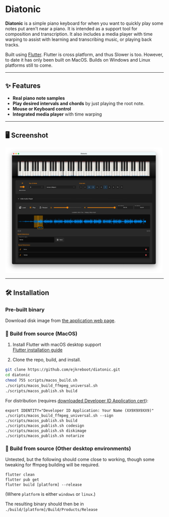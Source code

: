 # Diatonic

**Diatonic** is a simple piano 
keyboard for when you want to quickly play some notes put aren't near a piano. It is intended as a 
support tool for composition and transcription. It also includes a media player with 
time warping to assist with learning and transcribing music, or playing back tracks.

Built using [Flutter](https://flutter.dev). Flutter is cross platform, and thus Slower is too. However, to date it has only been built on MacOS. Builds on Windows and Linux platforms still to come.

---

## ✨ Features

- **Real piano note samples**
- **Play desired intervals and chords** by just playing the root note.
- **Mouse or Keyboard control**
- **Integrated media player** with time warping

---

## 🖥️ Screenshot

<img src="diatonic-wide.png" alt="Diatonic Screen Shot" width="500">

---

## 🛠️ Installation

### Pre-built binary

Download disk image from [the application web page](https://diatonic.org).

### 🧪 Build from source (MacOS)

1. Install Flutter with macOS desktop support  
   [Flutter installation guide](https://docs.flutter.dev/get-started/install)

2. Clone the repo, build, and install.

```bash
git clone https://github.com/ejkreboot/diatonic.git
cd diatonic
chmod 755 scripts/macos_build.sh
./scripts/macos_build_ffmpeg_universal.sh
./scripts/macos_publish.sh build
```

For distribution (requires [downloaded Developer ID Application cert](https://developer.apple.com/help/account/certificates/create-developer-id-certificates/)):

```
export IDENTITY="Developer ID Application: Your Name (XX9X9X9XX9)"
./scripts/macos_build_ffmpeg_universal.sh --sign
./scripts/macos_publish.sh build
./scripts/macos_publish.sh codesign 
./scripts/macos_publish.sh diskimage
./scripts/macos_publish.sh notarize
```


### 🧪 Build from source (Other desktop environments)

Untested, but the following should come close to working, though some tweaking for ffmpeg 
building will be required.

```
flutter clean
flutter pub get
flutter build [platform] --release
```

(Where `platform` is either `windows` or `linux`.)

The resulting binary should then be in `./build/[platform]/Build/Products/Release`